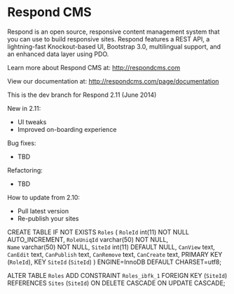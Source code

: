 Respond CMS
===========

Respond is an open source, responsive content management system that you can use to build responsive sites. Respond features a REST API, a lightning-fast Knockout-based UI, Bootstrap 3.0, multilingual support, and an enhanced data layer using PDO. 

Learn more about Respond CMS at: http://respondcms.com

View our documentation at: http://respondcms.com/page/documentation

This is the dev branch for Respond 2.11 (June 2014)

New in 2.11:
- UI tweaks
- Improved on-boarding experience

Bug fixes:
- TBD

Refactoring:
- TBD

How to update from 2.10:
- Pull latest version
- Re-publish your sites


CREATE TABLE IF NOT EXISTS `Roles` (
  `RoleId` int(11) NOT NULL AUTO_INCREMENT,
  `RoleUniqId` varchar(50) NOT NULL,	
  `Name` varchar(50) NOT NULL,
  `SiteId` int(11) DEFAULT NULL,
  `CanView` text,
  `CanEdit` text,
  `CanPublish` text,
  `CanRemove` text,
  `CanCreate` text,
  PRIMARY KEY (`RoleId`),
  KEY `SiteId` (`SiteId`)
  ) ENGINE=InnoDB  DEFAULT CHARSET=utf8;
  
ALTER TABLE `Roles`
  ADD CONSTRAINT `Roles_ibfk_1` FOREIGN KEY (`SiteId`) REFERENCES `Sites` (`SiteId`) ON DELETE CASCADE ON UPDATE CASCADE;
  

